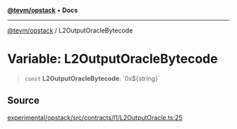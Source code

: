 [**@tevm/opstack**](../README.md) • **Docs**

***

[@tevm/opstack](../globals.md) / L2OutputOracleBytecode

# Variable: L2OutputOracleBytecode

> `const` **L2OutputOracleBytecode**: \`0x$\{string\}\`

## Source

[experimental/opstack/src/contracts/l1/L2OutputOracle.ts:25](https://github.com/evmts/tevm-monorepo/blob/main/experimental/opstack/src/contracts/l1/L2OutputOracle.ts#L25)
